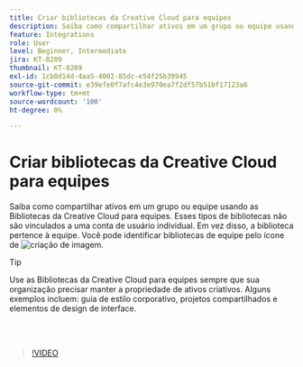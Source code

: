 ```yaml
---
title: Criar bibliotecas da Creative Cloud para equipes
description: Saiba como compartilhar ativos em um grupo ou equipe usando as Bibliotecas da Creative Cloud para equipes
feature: Integrations
role: User
level: Beginner, Intermediate
jira: KT-8209
thumbnail: KT-8209
exl-id: 1cb0d14d-4aa5-4002-85dc-e54f25b39945
source-git-commit: e39efe0f7afc4e3e970ea7f2df57b51bf17123a6
workflow-type: tm+mt
source-wordcount: '100'
ht-degree: 0%

---
```


# Criar bibliotecas da Creative Cloud para equipes

Saiba como compartilhar ativos em um grupo ou equipe usando as Bibliotecas da Creative Cloud para equipes. Esses tipos de bibliotecas não são vinculados a uma conta de usuário individual. Em vez disso, a biblioteca pertence à equipe. Você pode identificar bibliotecas de equipe pelo ícone de ![criação de imagem](assets/Smock_Building_18_N.png).

>[!TIP]
>
>Use as Bibliotecas da Creative Cloud para equipes sempre que sua organização precisar manter a propriedade de ativos criativos. Alguns exemplos incluem: guia de estilo corporativo, projetos compartilhados e elementos de design de interface.

<br> 

>[!VIDEO](https://video.tv.adobe.com/v/335325?hidetitle=true)
